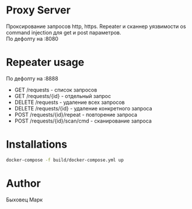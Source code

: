 # Proxy Server
Проксирование запросов http, https. Repeater и сканнер уязвимости os command injection для get и post параметров.  
По дефолту на :8080

# Repeater usage
По дефолту на :8888
- GET /requests - список запросов
- GET /requests/{id} - отдельный запрос
- DELETE /requests - удаление всех запросов
- DELETE /requests/{id} - удаление конкретного запроса
- POST /requests/{id}/repeat - повторение запроса
- POST /requests/{id}/scan/cmd - сканирование запроса

# Installations
```bash
docker-compose -f build/docker-compose.yml up
```

# Author
Быховец Марк
